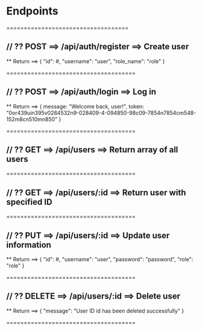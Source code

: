 # Endpoints

===================================

## // ?? POST ==> /api/auth/register ==> Create user

\*\* Return ==>
{
"id": #,
"username": "user",
"role_name": "role"
}

=====================================

## // ?? POST ==> /api/auth/login ==> Log in

\*\* Return ==>
{
message: "Welcome back, user!",
token: "0or439uin395v0284532n9-028409-4-094850-98c09-7854n7854cm548-152m8cn510mn850"
}

=====================================

## // ?? GET ==> /api/users ==> Return array of all users

=====================================

## // ?? GET ==> /api/users/:id ==> Return user with specified ID

=====================================

## // ?? PUT ==> /api/users/:id ==> Update user information

\*\* Return ==>
{
"id": #,
"username": "user",
"password": "password",
"role": "role"
}

=====================================

## // ?? DELETE ==> /api/users/:id ==> Delete user

\*\* Return ==>
{
"message": "User ID id has been deleted successfully"
}

=====================================
